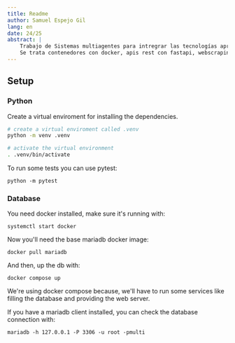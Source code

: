 ```yaml
---
title: Readme
author: Samuel Espejo Gil
lang: en
date: 24/25
abstract: |
    Trabajo de Sistemas multiagentes para intregrar las tecnologías aprendidas en los primeros laboratorios.
    Se trata contenedores con docker, apis rest con fastapi, webscraping con beautifulsoup, orm con sqlalchemy y web con flask.
---
```

## Setup

### Python

Create a virtual enviroment for installing the dependencies.

``` bash
# create a virtual enviroment called .venv
python -m venv .venv

# activate the virtual environment
. .venv/bin/activate
```

To run some tests you can use pytest:

```
python -m pytest
```

### Database

You need docker installed, make sure it's running with:

```
systemctl start docker
```

Now you'll need the base mariadb docker image:

```
docker pull mariadb
```

And then, up the db with:

```
docker compose up
```

We're using docker compose because, we'll have to run some services like filling the database and providing the web server.

If you have a mariadb client installed, you can check the database connection with:

```
mariadb -h 127.0.0.1 -P 3306 -u root -pmulti
```
